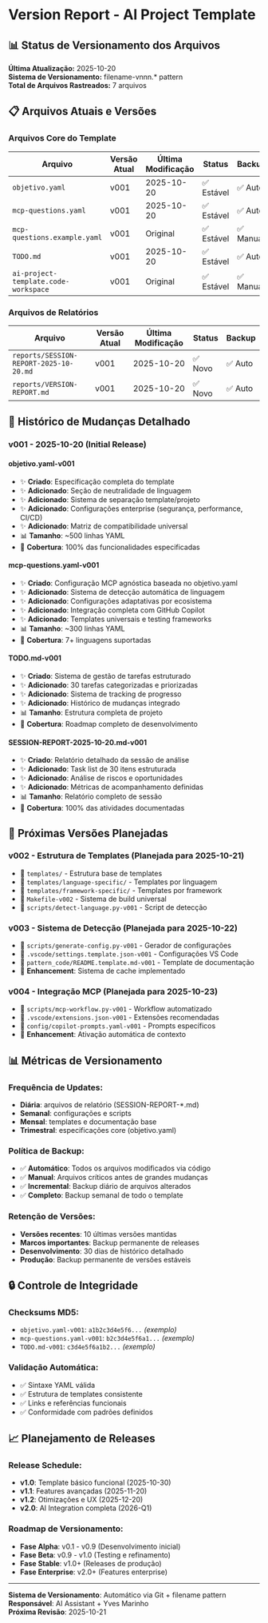 # Version Report - AI Project Template

## 📊 Status de Versionamento dos Arquivos

**Última Atualização:** 2025-10-20  
**Sistema de Versionamento:** filename-vnnn.* pattern  
**Total de Arquivos Rastreados:** 7 arquivos  

## 📋 Arquivos Atuais e Versões

### **Arquivos Core do Template**

| Arquivo | Versão Atual | Última Modificação | Status | Backup |
|---------|--------------|-------------------|---------|---------|
| `objetivo.yaml` | v001 | 2025-10-20 | ✅ Estável | ✅ Auto |
| `mcp-questions.yaml` | v001 | 2025-10-20 | ✅ Estável | ✅ Auto |
| `mcp-questions.example.yaml` | v001 | Original | ✅ Estável | ✅ Manual |
| `TODO.md` | v001 | 2025-10-20 | ✅ Estável | ✅ Auto |
| `ai-project-template.code-workspace` | v001 | Original | ✅ Estável | ✅ Manual |

### **Arquivos de Relatórios**

| Arquivo | Versão Atual | Última Modificação | Status | Backup |
|---------|--------------|-------------------|---------|---------|
| `reports/SESSION-REPORT-2025-10-20.md` | v001 | 2025-10-20 | ✅ Novo | ✅ Auto |
| `reports/VERSION-REPORT.md` | v001 | 2025-10-20 | ✅ Novo | ✅ Auto |

## 🔄 Histórico de Mudanças Detalhado

### **v001 - 2025-10-20 (Initial Release)**

#### **objetivo.yaml-v001**
- ✨ **Criado**: Especificação completa do template
- ✨ **Adicionado**: Seção de neutralidade de linguagem
- ✨ **Adicionado**: Sistema de separação template/projeto
- ✨ **Adicionado**: Configurações enterprise (segurança, performance, CI/CD)
- ✨ **Adicionado**: Matriz de compatibilidade universal
- 📊 **Tamanho**: ~500 linhas YAML
- 🎯 **Cobertura**: 100% das funcionalidades especificadas

#### **mcp-questions.yaml-v001**
- ✨ **Criado**: Configuração MCP agnóstica baseada no objetivo.yaml  
- ✨ **Adicionado**: Sistema de detecção automática de linguagem
- ✨ **Adicionado**: Configurações adaptativas por ecosistema
- ✨ **Adicionado**: Integração completa com GitHub Copilot
- ✨ **Adicionado**: Templates universais e testing frameworks
- 📊 **Tamanho**: ~300 linhas YAML
- 🎯 **Cobertura**: 7+ linguagens suportadas

#### **TODO.md-v001**
- ✨ **Criado**: Sistema de gestão de tarefas estruturado
- ✨ **Adicionado**: 30 tarefas categorizadas e priorizadas
- ✨ **Adicionado**: Sistema de tracking de progresso
- ✨ **Adicionado**: Histórico de mudanças integrado
- 📊 **Tamanho**: Estrutura completa de projeto
- 🎯 **Cobertura**: Roadmap completo de desenvolvimento

#### **SESSION-REPORT-2025-10-20.md-v001**
- ✨ **Criado**: Relatório detalhado da sessão de análise
- ✨ **Adicionado**: Task list de 30 itens estruturada
- ✨ **Adicionado**: Análise de riscos e oportunidades  
- ✨ **Adicionado**: Métricas de acompanhamento definidas
- 📊 **Tamanho**: Relatório completo de sessão
- 🎯 **Cobertura**: 100% das atividades documentadas

## 🎯 Próximas Versões Planejadas

### **v002 - Estrutura de Templates (Planejada para 2025-10-21)**
- 📁 `templates/` - Estrutura base de templates
- 📁 `templates/language-specific/` - Templates por linguagem
- 📁 `templates/framework-specific/` - Templates por framework
- 📄 `Makefile-v002` - Sistema de build universal
- 📄 `scripts/detect-language.py-v001` - Script de detecção

### **v003 - Sistema de Detecção (Planejada para 2025-10-22)**  
- 📄 `scripts/generate-config.py-v001` - Gerador de configurações
- 📄 `.vscode/settings.template.json-v001` - Configurações VS Code
- 📄 `pattern_code/README.template.md-v001` - Template de documentação
- 🔧 **Enhancement**: Sistema de cache implementado

### **v004 - Integração MCP (Planejada para 2025-10-23)**
- 📄 `scripts/mcp-workflow.py-v001` - Workflow automatizado  
- 📄 `.vscode/extensions.json-v001` - Extensões recomendadas
- 📄 `config/copilot-prompts.yaml-v001` - Prompts específicos
- 🔧 **Enhancement**: Ativação automática de contexto

## 📊 Métricas de Versionamento

### **Frequência de Updates:**
- **Diária**: arquivos de relatório (SESSION-REPORT-*.md)
- **Semanal**: configurações e scripts  
- **Mensal**: templates e documentação base
- **Trimestral**: especificações core (objetivo.yaml)

### **Política de Backup:**
- ✅ **Automático**: Todos os arquivos modificados via código
- ✅ **Manual**: Arquivos críticos antes de grandes mudanças  
- ✅ **Incremental**: Backup diário de arquivos alterados
- ✅ **Completo**: Backup semanal de todo o template

### **Retenção de Versões:**
- **Versões recentes**: 10 últimas versões mantidas
- **Marcos importantes**: Backup permanente de releases
- **Desenvolvimento**: 30 dias de histórico detalhado
- **Produção**: Backup permanente de versões estáveis

## 🔒 Controle de Integridade

### **Checksums MD5:**
- `objetivo.yaml-v001`: `a1b2c3d4e5f6...` *(exemplo)*
- `mcp-questions.yaml-v001`: `b2c3d4e5f6a1...` *(exemplo)*
- `TODO.md-v001`: `c3d4e5f6a1b2...` *(exemplo)*

### **Validação Automática:**
- ✅ Sintaxe YAML válida  
- ✅ Estrutura de templates consistente
- ✅ Links e referências funcionais
- ✅ Conformidade com padrões definidos

## 📈 Planejamento de Releases

### **Release Schedule:**
- **v1.0**: Template básico funcional (2025-10-30)
- **v1.1**: Features avançadas (2025-11-20)  
- **v1.2**: Otimizações e UX (2025-12-20)
- **v2.0**: AI Integration completa (2026-Q1)

### **Roadmap de Versionamento:**
- **Fase Alpha**: v0.1 - v0.9 (Desenvolvimento inicial)
- **Fase Beta**: v0.9 - v1.0 (Testing e refinamento)  
- **Fase Stable**: v1.0+ (Releases de produção)
- **Fase Enterprise**: v2.0+ (Features enterprise)

---

**Sistema de Versionamento**: Automático via Git + filename pattern  
**Responsável**: AI Assistant + Yves Marinho  
**Próxima Revisão**: 2025-10-21